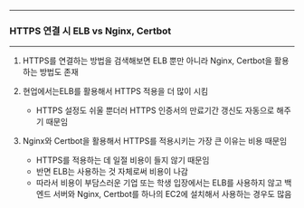 -----
### HTTPS 연결 시 ELB vs Nginx, Certbot
-----
1. HTTPS를 연결하는 방법을 검색해보면 ELB 뿐만 아니라 Nginx, Certbot을 활용하는 방법도 존재
2. 현업에서는ELB를 활용해서 HTTPS 적용을 더 많이 시킴
   - HTTPS 설정도 쉬울 뿐더러 HTTPS 인증서의 만료기간 갱신도 자동으로 해주기 때문임

3. Nginx와 Certbot을 활용해서 HTTPS를 적용시키는 가장 큰 이유는 비용 때문임
   - HTTPS를 적용하는 데 일절 비용이 들지 않기 때문임
   - 반면 ELB는 사용하는 것 자체로써 비용이 나감
   - 따라서 비용이 부담스러운 기업 또는 학생 입장에서는 ELB를 사용하지 않고 백엔드 서버와 Nginx, Certbot를 하나의 EC2에 설치해서 사용하는 경우도 많음
